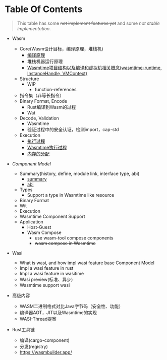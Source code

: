 # Table Of Contents
> This table has some ~~not implement features yet~~ and some _not stable implementation_.

+ Wasm
    - Core(Wasm设计目标，编译原理，堆栈机)
        - [编译原理](compiler.md)
        - 堆栈机器运行原理
        - [Wasmtime项目结构以及编译和虚拟机相关概念(wasmtime-runtime, InstanceHandle, VMContext)](wasmtime-compiler.md)
    - Structure
        - WIP
            + function-references
    - 指令集（非等长指令）
    - Binary Format, Encode
        - Rust编译到Wasm的过程
        - Wat
    - Decode, Validation
        - Wasmtime
        - 验证过程中的安全认证，检测import，cap-std
    - Execution
        - [执行过程](core-execution.md)
        - [Wasmtime执行过程](wasmtime-core-execution.md)
        - [内存的分配](memory.md)
    

+ _Component Model_
    - Summary(history, define, module link, interface type, abi)
        - [summary](component/component-model.md)
        - [abi](canonical-abi.md)
    - Types
        - Support a type in Wasmtime like resource
    - Binary Format
    - Wit
    - Execution
    - Wasmtime Component Support
    - Application
        - Host-Guest
        - Wasm Compose
            - use wasm-tool compose components
            - ~~wasm compose in Wasmtime~~

+ Wasi
    - What is wasi, and how impl wasi feature base Component Model
    - Impl a wasi feature in rust
    - Impl a wasi feature in wasitime
    - Wasi preview(标准、异步)
    - Wasmtime support wasi

+ 高级内容
    - WASM二进制格式对比Java字节码（安全性、功能）
    - 编译器AOT，JIT以及Wasmtime的实现
    - WASI-Thread提案

+ Rust工具链
    - 编译(cargo-component)
    - 分发(registry)
    - https://wasmbuilder.app/

